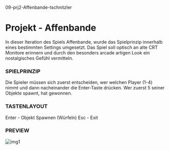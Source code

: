 09-prj2-Affenbande-tschnitzler

# Projekt - Affenbande

In dieser Iteration des Spiels Affenbande, wurde das Spielprinzip innerhalb eines bestimmten Settings umgesetzt.
Das Spiel soll optisch an alte CRT Monitore erinnern und durch den besonders arcade artigen Look ein nostalgisches Gefühl vermitteln.


### SPIELPRINZIP

Die Spieler müssen sich zuerst entscheiden, wer welchen Player (1-4) nimmt und dann nacheinander die Enter-Taste drücken.
Wer zuerst 5 seiner Objekte spawnt, hat gewonnen.

### TASTENLAYOUT
Enter - Objekt Spawnen (Würfeln)
Esc - Exit

### PREVIEW
![img1](https://user-images.githubusercontent.com/72388774/216772723-a36697b2-a213-4a3c-8e69-51bab285f373.png)
